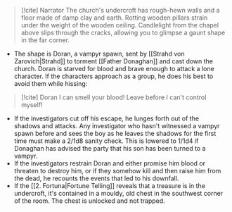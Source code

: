 > [!cite] Narrator
> The church's undercroft has rough-hewn walls and a floor made of damp clay and earth. Rotting wooden pillars strain under the weight of the wooden ceiling. Candlelight from the chapel above slips through the cracks, allowing you to glimpse a gaunt shape in the far corner.
- The shape is Doran, a vampyr spawn, sent by [[Strahd von Zarovich|Strahd]] to torment [[Father Donaghan]] and cast down the church. Doran is starved for blood and brave enough to attack a lone character. If the characters approach as a group, he does his best to avoid them while hissing:

> [!cite] Doran
> I can smell your blood! Leave before I can't control myself!
- If the investigators cut off his escape, he lunges forth out of the shadows and attacks. Any investigator who hasn't witnessed a vampyr spawn before and sees the boy as he leaves the shadows for the first time must make a 2/1d8 sanity check. This is lowered to 1/1d4 if Donaghan has advised the party that his son has been turned to a vampyr.
- If the investigators restrain Doran and either promise him blood or threaten to destroy him, or if they somehow kill and then raise him from the dead, he recounts the events that led to his downfall.
- If the [[2. Fortuna|Fortune Telling]] reveals that a treasure is in the undercroft, it's contained in a mouldy, old chest in the southwest corner of the room. The chest is unlocked and not trapped.